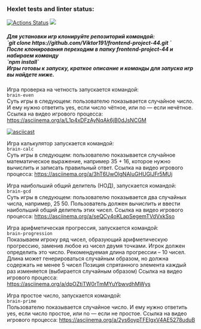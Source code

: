 ### Hexlet tests and linter status:
[![Actions Status](https://github.com/Viktor191/frontend-project-44/workflows/hexlet-check/badge.svg)](https://github.com/Viktor191/frontend-project-44/actions)
<a href="https://codeclimate.com/github/Viktor191/frontend-project-44/maintainability"><img src="https://api.codeclimate.com/v1/badges/7abec928d02ce72f8e25/maintainability" /></a>
<h5>Для установки игр клонируйте репозиторий командой:</br>
`git clone https://github.com/Viktor191/frontend-project-44.git ` </br> После клонирования переходим
в папку frontend-project-44 и набираем команду </br> `npm install` </br>
Игры готовы к запуску, краткое описание и команды для запуска игр вы найдете ниже.</h5>

Игра проверка на четность запускается командой:</br>
`brain-even`</br>
Суть игры в следующем: пользователю показывается случайное число.
И ему нужно ответить yes, если число чётное, или no — если нечётное.
Ссылка на видео игрового процесса: https://asciinema.org/a/L1p4xDFzAyNqAk6jB0dJsNCGM
<script async id="asciicast-3hT6UwOlgNAIuGHUGlJFr5MUj" src="https://asciinema.org/a/3hT6UwOlgNAIuGHUGlJFr5MUj.js"></script>
<script async id="fascist-3hT6UwOlgNAIuGHUGlJFr5MUj" src="https://asciinema.org/a/3hT6UwOlgNAIuGHUGlJFr5MUj.js"></script>
[![asciicast](https://asciinema.org/a/3hT6UwOlgNAIuGHUGlJFr5MUj.svg)](https://asciinema.org/a/3hT6UwOlgNAIuGHUGlJFr5MUj)

Игра калькулятор запускается командой:</br>
`brain-calc`</br>
Суть игры в следующем: пользователю показывается случайное математическое 
выражение, например 35 + 16, которое нужно вычислить и записать правильный
ответ.
Ссылка на видео игрового процесса: https://asciinema.org/a/3hT6UwOlgNAIuGHUGlJFr5MUj

Игра наибольший общий делитель (НОД), запускается командой:</br>
`brain-gcd`</br> 
Суть игры в следующем: пользователю показывается два случайных числа, например, 25 50. Пользователь должен 
вычислить и ввести наибольший общий делитель этих чисел.
Ссылка на видео игрового процесса: https://asciinema.org/a/seQCy4oKLapSegemTVdVxkSso

Игра арифметическая прогрессия, запускается командой:</br> 
`brain-progression`</br>
Показываем игроку ряд чисел, образующий арифметическую прогрессию, 
заменив любое из чисел двумя точками. Игрок должен определить это число.
Рекомендуемая длина прогрессии – 10 чисел. Длина может генерироваться случайным образом, но должна содержать не менее 5 чисел
Позиция спрятанного элемента каждый раз изменяется (выбирается случайным образом)
Ссылка на видео игрового процесса: https://asciinema.org/a/dpOZtiTW0rTmMYuYbwvdhMWys

Игра простое число, запускается командой:</br> 
`brain-prime`</br>
Пользователю показывается случайное число. И ему нужно ответить yes, 
если число простое, или no — если не простое.
Ссылка на видео игрового процесса: https://asciinema.org/a/2ys6oypTFEIgxV4AE5278uduB
